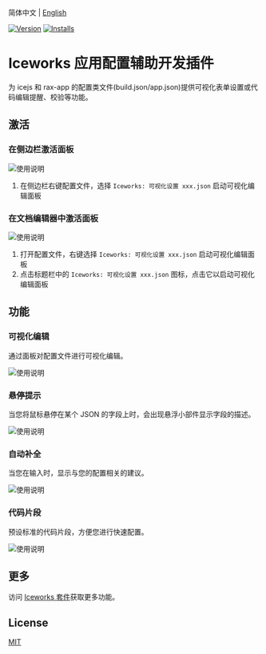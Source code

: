 简体中文 | [English](./README.en.md)

[![Version](https://vsmarketplacebadge.apphb.com/version/iceworks-team.iceworks-config-helper.svg)](https://marketplace.visualstudio.com/items?itemName=iceworks-team.iceworks-config-helper)
[![Installs](https://vsmarketplacebadge.apphb.com/installs-short/iceworks-team.iceworks-config-helper.svg)](https://marketplace.visualstudio.com/items?itemName=iceworks-team.iceworks-config-helper)

# Iceworks 应用配置辅助开发插件

为 icejs 和 rax-app 的配置类文件(build.json/app.json)提供可视化表单设置或代码编辑提醒、校验等功能。

## 激活

### 在侧边栏激活面板

![使用说明](https://user-images.githubusercontent.com/56879942/89489442-18ada980-d7dd-11ea-8db3-1751e5db2eca.gif)

1. 在侧边栏右键配置文件，选择 `Iceworks: 可视化设置 xxx.json` 启动可视化编辑面板

### 在文档编辑器中激活面板

![使用说明](https://user-images.githubusercontent.com/56879942/89489443-19464000-d7dd-11ea-9eeb-2958027525c4.gif)

1. 打开配置文件，右键选择 `Iceworks: 可视化设置 xxx.json` 启动可视化编辑面板
2. 点击标题栏中的 `Iceworks: 可视化设置 xxx.json` 图标，点击它以启动可视化编辑面板

## 功能

### 可视化编辑

通过面板对配置文件进行可视化编辑。

![使用说明](https://user-images.githubusercontent.com/56879942/89489431-12b7c880-d7dd-11ea-9802-8f3fa51304f0.gif)

### 悬停提示

当您将鼠标悬停在某个 JSON 的字段上时，会出现悬浮小部件显示字段的描述。

![使用说明](https://user-images.githubusercontent.com/56879942/87398212-290ca300-c5e8-11ea-9596-c15c380c0d7c.gif)

### 自动补全

当您在输入时，显示与您的配置相关的建议。

![使用说明](https://user-images.githubusercontent.com/56879942/87398228-2e69ed80-c5e8-11ea-8b2e-611924fa76bb.gif)

### 代码片段

预设标准的代码片段，方便您进行快速配置。

![使用说明](https://user-images.githubusercontent.com/56879942/87398223-2d38c080-c5e8-11ea-8eef-2f208f498210.gif)

## 更多

访问 [Iceworks 套件](https://marketplace.visualstudio.com/items?itemName=iceworks-team.iceworks)获取更多功能。

## License

[MIT](https://github.com/ice-lab/iceworks/blob/master/LICENSE)
